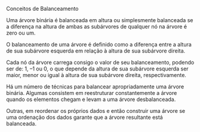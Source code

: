 Conceitos de Balanceamento

Uma árvore binária é balanceada em altura ou
simplesmente balanceada se a diferença na
altura de ambas as subárvores de qualquer nó
na árvore é zero ou um.

O balanceamento de uma árvore é definido como a diferença entre a
altura de sua subárvore esquerda em relação à altura de sua
subárvore direita.

Cada nó da árvore carrega consigo o valor de seu balanceamento,
podendo ser de: 1, –1 ou 0, o que depende da altura de sua
subárvore esquerda ser maior, menor ou igual à altura de sua
subárvore direita, respectivamente.

Há um número de técnicas para balancear apropriadamente uma
árvore binária. Algumas consistem em reestruturar constantemente a
árvore quando os elementos chegam e levam a uma árvore
desbalanceada.

Outras, em reordenar os próprios dados e então construir uma árvore
se uma ordenação dos dados garante que a árvore resultante está
balanceada.
